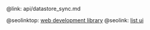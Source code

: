 @link: api/datastore_sync.md

@seolinktop: [web development library](https://webix.com)
@seolink: [list ui](https://webix.com/widget/list/)